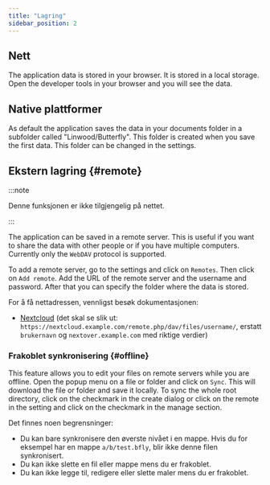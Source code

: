 ```yaml
---
title: "Lagring"
sidebar_position: 2
---
```


## Nett

The application data is stored in your browser. It is stored in a local storage. Open the developer tools in your browser and you will see the data.

## Native plattformer

As default the application saves the data in your documents folder in a subfolder called "Linwood/Butterfly". This folder is created when you save the first data. This folder can be changed in the settings.

## Ekstern lagring {#remote}

:::note

Denne funksjonen er ikke tilgjengelig på nettet.

:::

The application can be saved in a remote server. This is useful if you want to share the data with other people or if you have multiple computers. Currently only the `WebDAV` protocol is supported.

To add a remote server, go to the settings and click on `Remotes`. Then click on `Add remote`. Add the URL of the remote server and the username and password. After that you can specify the folder where the data is stored.

For å få nettadressen, vennligst besøk dokumentasjonen:

* [Nextcloud](https://docs.nextcloud.com/server/latest/user_manual/en/files/access_webdav.html) (det skal se slik ut: `https://nextcloud.example.com/remote.php/dav/files/username/`, erstatt `brukernavn` og `nextover.example.com` med riktige verdier)

### Frakoblet synkronisering {#offline}

This feature allows you to edit your files on remote servers while you are offline. Open the popup menu on a file or folder and click on `Sync`. This will download the file or folder and save it locally. To sync the whole root directory, click on the checkmark in the create dialog or click on the remote in the setting and click on the checkmark in the manage section.

Det finnes noen begrensninger:

* Du kan bare synkronisere den øverste nivået i en mappe. Hvis du for eksempel har en mappe `a/b/test.bfly`, blir ikke denne filen synkronisert.
* Du kan ikke slette en fil eller mappe mens du er frakoblet.
* Du kan ikke legge til, redigere eller slette maler mens du er frakoblet.
